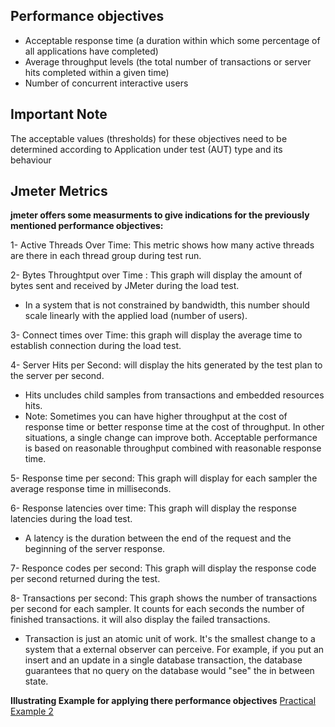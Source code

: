 ## Performance objectives
  - Acceptable response time (a duration within which some percentage of all applications have completed)
  - Average throughput levels (the total number of transactions or server hits completed within a given time)
  - Number of concurrent interactive users

## Important Note
   The acceptable values (thresholds) for these objectives need to be determined according to 
   Application under test (AUT) type and its behaviour
        

## Jmeter Metrics
**jmeter offers some measurments to give indications for the previously mentioned performance objectives:**

1- Active Threads Over Time:  This metric shows how many active threads are there in each thread group during test run.

2- Bytes Throughtput over Time : This graph will display the amount of bytes sent and received by JMeter during the load test.
   - In a system that is not constrained by bandwidth, this number should scale linearly with the applied load (number of users).

3- Connect times over Time: this graph will display the average time to establish connection during the load test.

4- Server Hits per Second:  will display the hits generated by the test plan to the server per second. 
   - Hits uncludes child samples from transactions and embedded resources hits.
   - Note: Sometimes you can have higher throughput at the cost of response time
            or better response time at the cost of throughput. In other situations, a single 
            change can improve both. Acceptable performance is based on reasonable throughput 
            combined with reasonable response time.

5- Response time per second:  This graph will display for each sampler the average response time in milliseconds.

6- Response latencies over time: This graph will display the response latencies during the load test. 
   - A latency is the duration between the end of the request and the beginning of the server response.

7- Responce codes per second: This graph will display the response code per second returned during the test.

8- Transactions per second: This graph shows the number of transactions per second for each sampler. 
It counts for each seconds the number of finished transactions. it will also display the failed transactions.
   - Transaction is just an atomic unit of work. It's the smallest change to a system that a external observer can perceive. For example, if you put an insert and an update in a single database transaction, the database guarantees that no query on the database would "see" the in between state.


**Illustrating Example for applying there performance objectives**
[Practical Example 2](practical_example2.md)
